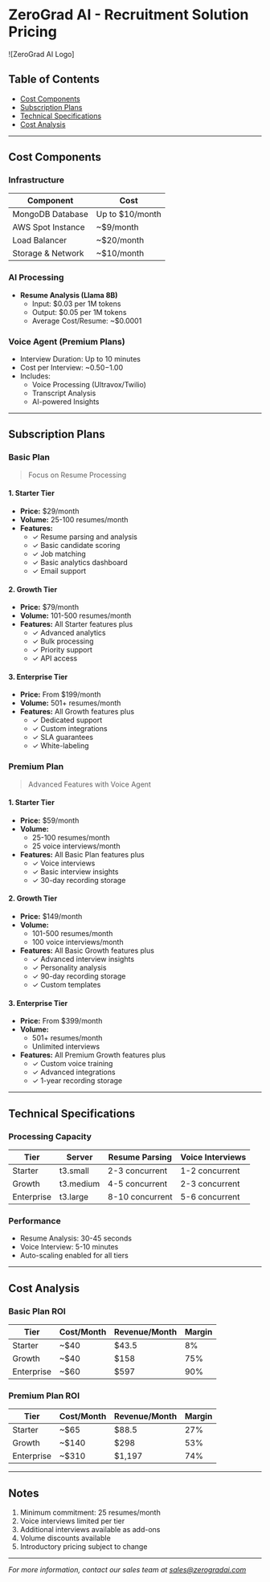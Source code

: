 # ZeroGrad AI - Recruitment Solution Pricing

![ZeroGrad AI Logo]

## Table of Contents
- [Cost Components](#cost-components)
- [Subscription Plans](#subscription-plans)
- [Technical Specifications](#technical-specifications)
- [Cost Analysis](#cost-analysis)

---

## Cost Components

### Infrastructure
| Component | Cost |
|-----------|------|
| MongoDB Database | Up to $10/month |
| AWS Spot Instance | ~$9/month |
| Load Balancer | ~$20/month |
| Storage & Network | ~$10/month |

### AI Processing
- **Resume Analysis (Llama 8B)**
  - Input: $0.03 per 1M tokens
  - Output: $0.05 per 1M tokens
  - Average Cost/Resume: ~$0.0001

### Voice Agent (Premium Plans)
- Interview Duration: Up to 10 minutes
- Cost per Interview: ~$0.50-$1.00
- Includes:
  - Voice Processing (Ultravox/Twilio)
  - Transcript Analysis
  - AI-powered Insights

---

## Subscription Plans

### Basic Plan
> Focus on Resume Processing

#### 1. Starter Tier
- **Price:** $29/month
- **Volume:** 25-100 resumes/month
- **Features:**
  - ✓ Resume parsing and analysis
  - ✓ Basic candidate scoring
  - ✓ Job matching
  - ✓ Basic analytics dashboard
  - ✓ Email support

#### 2. Growth Tier
- **Price:** $79/month
- **Volume:** 101-500 resumes/month
- **Features:** All Starter features plus
  - ✓ Advanced analytics
  - ✓ Bulk processing
  - ✓ Priority support
  - ✓ API access

#### 3. Enterprise Tier
- **Price:** From $199/month
- **Volume:** 501+ resumes/month
- **Features:** All Growth features plus
  - ✓ Dedicated support
  - ✓ Custom integrations
  - ✓ SLA guarantees
  - ✓ White-labeling

### Premium Plan
> Advanced Features with Voice Agent

#### 1. Starter Tier
- **Price:** $59/month
- **Volume:** 
  - 25-100 resumes/month
  - 25 voice interviews/month
- **Features:** All Basic Plan features plus
  - ✓ Voice interviews
  - ✓ Basic interview insights
  - ✓ 30-day recording storage

#### 2. Growth Tier
- **Price:** $149/month
- **Volume:**
  - 101-500 resumes/month
  - 100 voice interviews/month
- **Features:** All Basic Growth features plus
  - ✓ Advanced interview insights
  - ✓ Personality analysis
  - ✓ 90-day recording storage
  - ✓ Custom templates

#### 3. Enterprise Tier
- **Price:** From $399/month
- **Volume:**
  - 501+ resumes/month
  - Unlimited interviews
- **Features:** All Premium Growth features plus
  - ✓ Custom voice training
  - ✓ Advanced integrations
  - ✓ 1-year recording storage

---

## Technical Specifications

### Processing Capacity
| Tier | Server | Resume Parsing | Voice Interviews |
|------|---------|----------------|------------------|
| Starter | t3.small | 2-3 concurrent | 1-2 concurrent |
| Growth | t3.medium | 4-5 concurrent | 2-3 concurrent |
| Enterprise | t3.large | 8-10 concurrent | 5-6 concurrent |

### Performance
- Resume Analysis: 30-45 seconds
- Voice Interview: 5-10 minutes
- Auto-scaling enabled for all tiers

---

## Cost Analysis

### Basic Plan ROI
| Tier | Cost/Month | Revenue/Month | Margin |
|------|------------|---------------|---------|
| Starter | ~$40 | $43.5 | 8% |
| Growth | ~$40 | $158 | 75% |
| Enterprise | ~$60 | $597 | 90% |

### Premium Plan ROI
| Tier | Cost/Month | Revenue/Month | Margin |
|------|------------|---------------|---------|
| Starter | ~$65 | $88.5 | 27% |
| Growth | ~$140 | $298 | 53% |
| Enterprise | ~$310 | $1,197 | 74% |

---

## Notes
1. Minimum commitment: 25 resumes/month
2. Voice interviews limited per tier
3. Additional interviews available as add-ons
4. Volume discounts available
5. Introductory pricing subject to change

---

*For more information, contact our sales team at sales@zerogradai.com* 